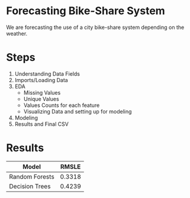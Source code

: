 # Forecasting Bike-Share System
We are forecasting the use of a city bike-share system depending on the weather.

# Steps
1. Understanding Data Fields
2. Imports/Loading Data
3. EDA
   * Missing Values
   * Unique Values
   * Values Counts for each feature
   * Visualizing Data and setting up for modeling
4. Modeling
5. Results and Final CSV

# Results
Model | RMSLE
------------ | -------------
Random Forests | 0.3318
Decision Trees | 0.4239
